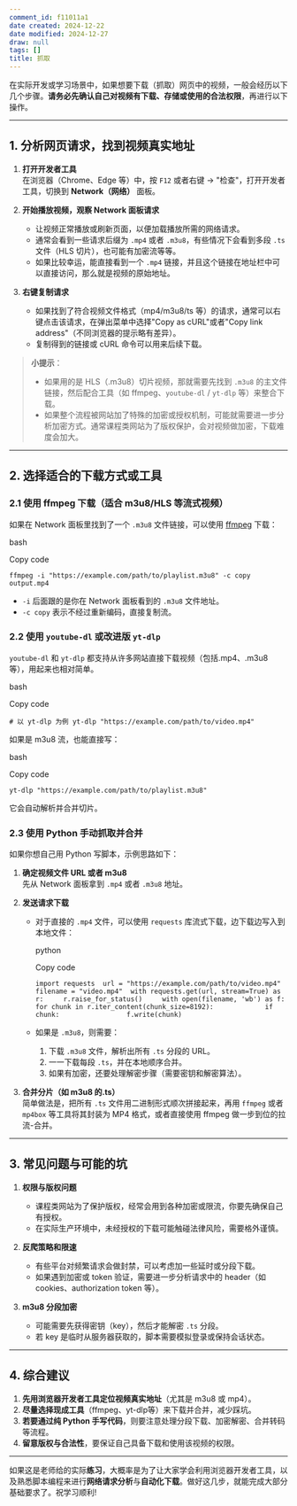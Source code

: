 ```yaml
---
comment_id: f11011a1
date created: 2024-12-22
date modified: 2024-12-27
draw: null
tags: []
title: 抓取
---
```

在实际开发或学习场景中，如果想要下载（抓取）网页中的视频，一般会经历以下几个步骤。**请务必先确认自己对视频有下载、存储或使用的合法权限**，再进行以下操作。

---

## 1. 分析网页请求，找到视频真实地址

1. **打开开发者工具**  
    在浏览器（Chrome、Edge 等）中，按 `F12` 或者右键 → "检查"，打开开发者工具，切换到 **Network（网络）** 面板。
    
2. **开始播放视频，观察 Network 面板请求**
    
    - 让视频正常播放或刷新页面，以便加载播放所需的网络请求。
    - 通常会看到一些请求后缀为 `.mp4` 或者 `.m3u8`，有些情况下会看到多段 `.ts` 文件（HLS 切片），也可能有加密流等等。
    - 如果比较幸运，能直接看到一个 `.mp4` 链接，并且这个链接在地址栏中可以直接访问，那么就是视频的原始地址。
3. **右键复制请求**
    
    - 如果找到了符合视频文件格式（mp4/m3u8/ts 等）的请求，通常可以右键点击该请求，在弹出菜单中选择"Copy as cURL"或者"Copy link address"（不同浏览器的提示略有差异）。
    - 复制得到的链接或 cURL 命令可以用来后续下载。

> **小提示**：
>
> - 如果用的是 HLS（.m3u8）切片视频，那就需要先找到 `.m3u8` 的主文件链接，然后配合工具（如 ffmpeg、`youtube-dl` / `yt-dlp` 等）来整合下载。
> - 如果整个流程被网站加了特殊的加密或授权机制，可能就需要进一步分析加密方式。通常课程类网站为了版权保护，会对视频做加密，下载难度会加大。

---

## 2. 选择适合的下载方式或工具

### 2.1 使用 ffmpeg 下载（适合 m3u8/HLS 等流式视频）

如果在 Network 面板里找到了一个 `.m3u8` 文件链接，可以使用 [ffmpeg](https://ffmpeg.org/) 下载：

bash

Copy code

`ffmpeg -i "https://example.com/path/to/playlist.m3u8" -c copy output.mp4`

- `-i` 后面跟的是你在 Network 面板看到的 `.m3u8` 文件地址。
- `-c copy` 表示不经过重新编码，直接复制流。

### 2.2 使用 `youtube-dl` 或改进版 `yt-dlp`

`youtube-dl` 和 `yt-dlp` 都支持从许多网站直接下载视频（包括.mp4、.m3u8 等），用起来也相对简单。

bash

Copy code

`# 以 yt-dlp 为例 yt-dlp "https://example.com/path/to/video.mp4"`

如果是 m3u8 流，也能直接写：

bash

Copy code

`yt-dlp "https://example.com/path/to/playlist.m3u8"`

它会自动解析并合并切片。

### 2.3 使用 Python 手动抓取并合并

如果你想自己用 Python 写脚本，示例思路如下：

1. **确定视频文件 URL 或者 m3u8**  
    先从 Network 面板拿到 `.mp4` 或者 `.m3u8` 地址。
    
2. **发送请求下载**
    
    - 对于直接的 `.mp4` 文件，可以使用 `requests` 库流式下载，边下载边写入到本地文件：
        

        python

        

        Copy code

        

        `import requests  url = "https://example.com/path/to/video.mp4" filename = "video.mp4"  with requests.get(url, stream=True) as r:     r.raise_for_status()     with open(filename, 'wb') as f:         for chunk in r.iter_content(chunk_size=8192):             if chunk:                 f.write(chunk)`

        
    - 如果是 `.m3u8`，则需要：
        1. 下载 `.m3u8` 文件，解析出所有 `.ts` 分段的 URL。
        2. 一一下载每段 `.ts`，并在本地顺序合并。
        3. 如果有加密，还要处理解密步骤（需要密钥和解密算法）。
3. **合并分片（如 m3u8 的.ts）**  
    简单做法是，把所有 `.ts` 文件用二进制形式顺次拼接起来，再用 `ffmpeg` 或者 `mp4box` 等工具将其封装为 MP4 格式，或者直接使用 ffmpeg 做一步到位的拉流-合并。
    

---

## 3. 常见问题与可能的坑

1. **权限与版权问题**
    
    - 课程类网站为了保护版权，经常会用到各种加密或限流，你要先确保自己有授权。
    - 在实际生产环境中，未经授权的下载可能触碰法律风险，需要格外谨慎。
2. **反爬策略和限速**
    
    - 有些平台对频繁请求会做封禁，可以考虑加一些延时或分段下载。
    - 如果遇到加密或 token 验证，需要进一步分析请求中的 header（如 cookies、authorization token 等）。
3. **m3u8 分段加密**
    
    - 可能需要先获得密钥（key），然后才能解密 `.ts` 分段。
    - 若 key 是临时从服务器获取的，脚本需要模拟登录或保持会话状态。

---

## 4. 综合建议

1. **先用浏览器开发者工具定位视频真实地址**（尤其是 m3u8 或 mp4）。
2. **尽量选择现成工具**（ffmpeg、yt-dlp等）来下载并合并，减少踩坑。
3. **若要通过纯 Python 手写代码**，则要注意处理分段下载、加密解密、合并转码等流程。
4. **留意版权与合法性**，要保证自己具备下载和使用该视频的权限。

---

如果这是老师给的实际**练习**，大概率是为了让大家学会利用浏览器开发者工具，以及熟悉脚本编程来进行**网络请求分析**与**自动化下载**。做好这几步，就能完成大部分基础要求了。祝学习顺利!
